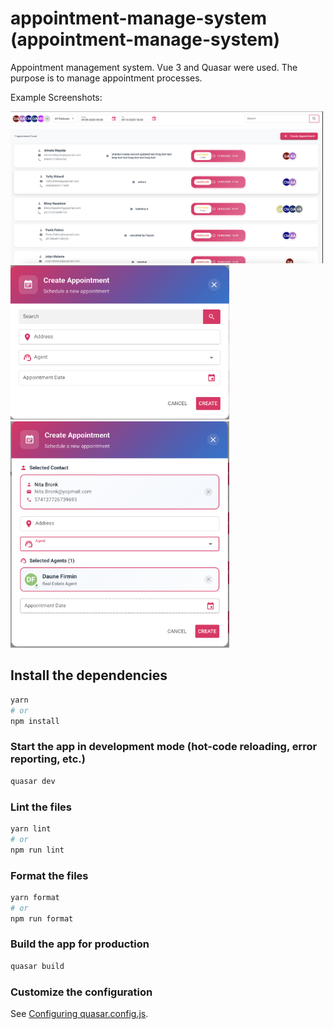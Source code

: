 # appointment-manage-system (appointment-manage-system)

Appointment management system. Vue 3 and Quasar were used.
The purpose is to manage appointment processes.

Example Screenshots:

<img src="src/assets/appoinment_list.png" alt="Appoinment List" width="500"/>
<img src="src/assets/create_dialog.png" alt="Create Appoinment Dialog" width="350"/>
<img src="src/assets/create_dialog_selected.png" alt="Selected Data on Create Appoinment Dialog" width="350"/>

## Install the dependencies

```bash
yarn
# or
npm install
```

### Start the app in development mode (hot-code reloading, error reporting, etc.)

```bash
quasar dev
```

### Lint the files

```bash
yarn lint
# or
npm run lint
```

### Format the files

```bash
yarn format
# or
npm run format
```

### Build the app for production

```bash
quasar build
```

### Customize the configuration

See [Configuring quasar.config.js](https://v2.quasar.dev/quasar-cli-vite/quasar-config-js).
